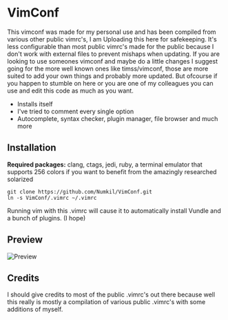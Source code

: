 VimConf
=======
This vimconf was made for my personal use and has been compiled from various other public vimrc's, I
am Uploading this here for safekeeping.
It's less configurable than most public vimrc's made for the public because I don't work with
external files to prevent mishaps when updating.
If you are looking to use someones vimconf and maybe do a little changes I suggest going for the
more well known ones like timss/vimconf, those are more suited to add your own things and
probably more updated.
But ofcourse if you happen to stumble on here or you are one of my colleagues you can use and edit this code as much as you want.

* Installs itself
* I've tried to comment every single option
* Autocomplete, syntax checker, plugin manager, file browser and much more

Installation
------------
**Required packages:** clang, ctags, jedi, ruby, a terminal emulator that supports 256 colors if you
want to benefit from the amazingly researched solarized

    git clone https://github.com/Numkil/VimConf.git
    ln -s VimConf/.vimrc ~/.vimrc

Running vim with this .vimrc will cause it to automatically install Vundle and a bunch of plugins. (I
hope)

Preview
-------
![Preview](http://imgur.com/6S796Zt.png "screeny")

Credits
-------
I should give credits to most of the public .vimrc's out there because well this really is mostly a
compilation of various public .vimrc's with some additions of myself.
